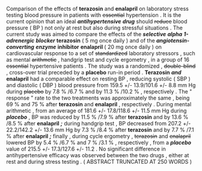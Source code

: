Comparison of the effects of **terazosin** and **enalapril** on laboratory stress testing blood pressure in patients with ~~essential~~ hypertension . It is the current opinion that an ideal ***antihypertensive*** ***drug*** should ~~reduce~~ blood pressure ( BP ) not only at rest but also during stressful situations . The current study was aimed to compare the effects of the ***selective*** ***alpha*** ***1-adrenergic*** ***blocker*** **terazosin** ( 5 mg once daily ) and of the ***angiotensin-converting*** ***enzyme*** **inhibitor** **enalapril** ( 20 mg once daily ) on cardiovascular response to a set of ~~standardized~~ laboratory stressors , such as mental ~~arithmetic~~ , handgrip test and cycle ergometry , in a group of 16 ~~essential~~ hypertensive patients . The study was a randomized , ~~double-blind~~ , cross-over trial preceded by a **placebo** run-in period . **Terazosin** ***and*** **enalapril** had a comparable effect on resting BP , reducing systolic ( SBP ) and diastolic ( DBP ) blood pressure from 159.5 +/- 13.9/101.6 +/- 8.8 mm Hg during ~~placebo~~ by 7.8 % /6.7 % and by 11.3 % /10.2 % , respectively . The " response " rate to the two treatments was approximately the same , being 69 % and 75 % after **terazosin** and **enalapril** , respectively . During mental arithmetic , from an average of 181.6 +/- 17.8/118.6 +/- 11.5 mm Hg during ***placebo*** , BP was reduced by 11.5 % /7.9 % after **terazosin** and by 13.6 % /8.5 % after **enalapril** ***;*** during handgrip test , BP decreased from 207.2 +/- 22.2/142.2 +/- 13.6 mm Hg by 7.3 % /8.4 % after **terazosin** and by 7.7 % /7.1 % after **enalapril** ***;*** finally , during cycle ergometry , ~~terazosin~~ and ~~enalapril~~ lowered BP by 5.4 % /6.7 % and 7 % /3.1 % , respectively , from a ***placebo*** value of 215.5 +/- 17.3/127.6 +/- 11.2 . No significant difference in antihypertensive efficacy was observed between the two drugs , either at rest and during stress testing . ( ABSTRACT TRUNCATED AT 250 WORDS ) 